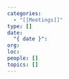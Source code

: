 ```yaml
---
categories:
  - "[[Meetings]]"
type: []
date:
  "{ date }":
org:
loc:
people: []
topics: []
---
```

